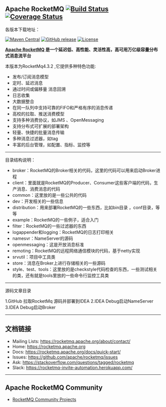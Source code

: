 ## Apache RocketMQ [![Build Status](https://travis-ci.org/apache/rocketmq.svg?branch=master)](https://travis-ci.org/apache/rocketmq) [![Coverage Status](https://coveralls.io/repos/github/apache/rocketmq/badge.svg?branch=master)](https://coveralls.io/github/apache/rocketmq?branch=master)

各版本下载地址：

[![Maven Central](https://maven-badges.herokuapp.com/maven-central/org.apache.rocketmq/rocketmq-all/badge.svg)](http://search.maven.org/#search%7Cga%7C1%7Corg.apache.rocketmq)
[![GitHub release](https://img.shields.io/badge/release-download-orange.svg)](https://rocketmq.apache.org/dowloading/releases)
[![License](https://img.shields.io/badge/license-Apache%202-4EB1BA.svg)](https://www.apache.org/licenses/LICENSE-2.0.html)

**[Apache RocketMQ](https://rocketmq.apache.org) 是一个延迟低、高性能、灵活性高，高可用万亿级容量分布式消息流平台**

本版本为RocketMq4.3.2
,它提供多种特色功能:

* 发布/订阅消息模型
* 定时、延迟消息
* 通过时间或偏移量 消息回溯
* 日志收集
* 大数据整合
* 在同一队列中支持可靠的FIFO和严格有序的消息传递
* 高校的拉取、推送消费模型
* 支持多种消费协议，如JMS 、OpenMessaging
* 支持分布式可扩展的部署架构
* 轻量、快捷的批量消息传输
* 多种消息过滤器，如tag
* 丰富的后台管理，如配置、指标、监控等

----------

目录结构说明：

* broker：RocketMQ的Broker相关的代码，这里的代码可以用来启动Broker进程 
* client：里面就是RocketMQ的Producer、Consumer这些客户端的代码，生产消息、消费消息的代码
* common：这里放的是一些公共的代码 
* dev：开发相关的一些信息 
* distribution：用来部署RocketMQ的一些东西，比如bin目录 ，conf目录，等等 
* example：RocketMQ的一些例子，适合入门 
* filter：RocketMQ的一些过滤器的东西 
* logappender和logging：RocketMQ的日志打印相关
* namesvr：NameServer的源码 
* openmessaging：这是开放消息标准
* remoting：RocketMQ的远程网络通信模块的代码，基于netty实现
* srvutil：项目中工具类 
* store：消息在Broker上进行存储相关的一些源码
* style、test、tools：这里放的是checkstyle代码检查的东西，一些测试相关的类，还有就是tools里放的一些命令行监控工具类

----------

 源码文章目录
 
 1.GitHub 拉取RocketMq 源码并部署到IDEA
 2.IDEA Debug启动NameServer
 3.IDEA Debug启动Broker



----------

## 文档链接
* Mailing Lists: <https://rocketmq.apache.org/about/contact/>
* Home: <https://rocketmq.apache.org>
* Docs: <https://rocketmq.apache.org/docs/quick-start/>
* Issues: <https://github.com/apache/rocketmq/issues>
* Ask: <https://stackoverflow.com/questions/tagged/rocketmq>
* Slack: <https://rocketmq-invite-automation.herokuapp.com/>
 

----------

## Apache RocketMQ Community
* [RocketMQ Community Projects](https://github.com/apache/rocketmq-externals)
